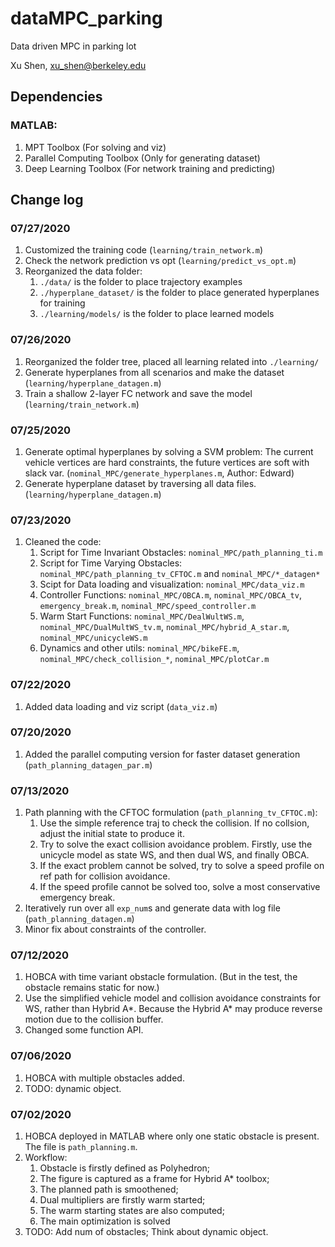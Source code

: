 # dataMPC_parking
Data driven MPC in parking lot

Xu Shen, xu_shen@berkeley.edu

## Dependencies
### MATLAB:
1. MPT Toolbox (For solving and viz)
2. Parallel Computing Toolbox (Only for generating dataset)
3. Deep Learning Toolbox (For network training and predicting)

## Change log
### 07/27/2020
1. Customized the training code (`learning/train_network.m`)
2. Check the network prediction vs opt (`learning/predict_vs_opt.m`)
3. Reorganized the data folder:
	1. `./data/` is the folder to place trajectory examples
	2. `./hyperplane_dataset/` is the folder to place generated hyperplanes for training
	3. `./learning/models/` is the folder to place learned models

### 07/26/2020
1. Reorganized the folder tree, placed all learning related into `./learning/`
2. Generate hyperplanes from all scenarios and make the dataset (`learning/hyperplane_datagen.m`)
3. Train a shallow 2-layer FC network and save the model (`learning/train_network.m`)

### 07/25/2020
1. Generate optimal hyperplanes by solving a SVM problem: The current vehicle vertices are hard constraints, the future vertices are soft with slack var. (`nominal_MPC/generate_hyperplanes.m`, Author: Edward)
2. Generate hyperplane dataset by traversing all data files. (`learning/hyperplane_datagen.m`)

### 07/23/2020
1. Cleaned the code:
	1. Script for Time Invariant Obstacles: `nominal_MPC/path_planning_ti.m`
	2. Script for Time Varying Obstacles: `nominal_MPC/path_planning_tv_CFTOC.m` and `nominal_MPC/*_datagen*`
	3. Scipt for Data loading and visualization: `nominal_MPC/data_viz.m`
	4. Controller Functions: `nominal_MPC/OBCA.m`, `nominal_MPC/OBCA_tv`, `emergency_break.m`, `nominal_MPC/speed_controller.m`
	5. Warm Start Functions: `nominal_MPC/DealWultWS.m`, `nominal_MPC/DualMultWS_tv.m`, `nominal_MPC/hybrid_A_star.m`, `nominal_MPC/unicycleWS.m`
	6. Dynamics and other utils: `nominal_MPC/bikeFE.m`, `nominal_MPC/check_collision_*`, `nominal_MPC/plotCar.m`

### 07/22/2020
1. Added data loading and viz script (`data_viz.m`)

### 07/20/2020
1. Added the parallel computing version for faster dataset generation (`path_planning_datagen_par.m`)

### 07/13/2020
1. Path planning with the CFTOC formulation (`path_planning_tv_CFTOC.m`):
	1. Use the simple reference traj to check the collision. If no collsion, adjust the initial state to produce it.
	2. Try to solve the exact collision avoidance problem. Firstly, use the unicycle model as state WS, and then dual WS, and finally OBCA.
	3. If the exact problem cannot be solved, try to solve a speed profile on ref path for collision avoidance.
	4. If the speed profile cannot be solved too, solve a most conservative emergency break.
2. Iteratively run over all `exp_num`s and generate data with log file (`path_planning_datagen.m`)
3. Minor fix about constraints of the controller.

### 07/12/2020
1. HOBCA with time variant obstacle formulation. (But in the test, the obstacle remains static for now.)
2. Use the simplified vehicle model and collision avoidance constraints for WS, rather than Hybrid A\*. Because the Hybrid A\* may produce reverse motion due to the collision buffer.
3. Changed some function API.

### 07/06/2020
1. HOBCA with multiple obstacles added.
2. TODO: dynamic object.

### 07/02/2020
1. HOBCA deployed in MATLAB where only one static obstacle is present. The file is `path_planning.m`.
2. Workflow:
	1. Obstacle is firstly defined as Polyhedron;
	2. The figure is captured as a frame for Hybrid A* toolbox;
	3. The planned path is smoothened;
	4. Dual multipliers are firstly warm started;
	5. The warm starting states are also computed;
	6. The main optimization is solved
3. TODO: Add num of obstacles; Think about dynamic object.
